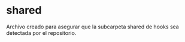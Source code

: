 # shared
Archivo creado para asegurar que la subcarpeta shared de hooks sea detectada por el repositorio.